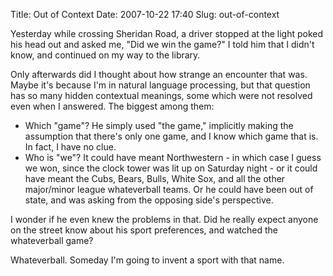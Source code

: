 Title: Out of Context
Date: 2007-10-22 17:40
Slug: out-of-context

Yesterday while crossing Sheridan Road, a driver stopped at the light
poked his head out and asked me, "Did we win the game?" I told him that
I didn't know, and continued on my way to the library.

Only afterwards did I thought about how strange an encounter that was.
Maybe it's because I'm in natural language processing, but that question
has so many hidden contextual meanings, some which were not resolved
even when I answered. The biggest among them:

-   Which "game"? He simply used "the game," implicitly making the
    assumption that there's only one game, and I know which game that
    is. In fact, I have no clue.
-   Who is "we"? It could have meant Northwestern - in which case I
    guess we won, since the clock tower was lit up on Saturday night -
    or it could have meant the Cubs, Bears, Bulls, White Sox, and all
    the other major/minor league whateverball teams. Or he could have
    been out of state, and was asking from the opposing side's
    perspective.

I wonder if he even knew the problems in that. Did he really expect
anyone on the street know about his sport preferences, and watched the
whateverball game?

Whateverball. Someday I'm going to invent a sport with that name.

